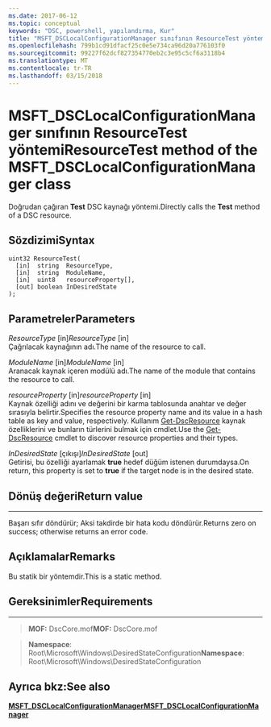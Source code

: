 ```yaml
---
ms.date: 2017-06-12
ms.topic: conceptual
keywords: "DSC, powershell, yapılandırma, Kur"
title: "MSFT_DSCLocalConfigurationManager sınıfının ResourceTest yöntemi"
ms.openlocfilehash: 799b1cd91dfacf25c0e5e734ca96d20a776103f0
ms.sourcegitcommit: 99227f62dcf827354770eb2c3e95c5cf6a3118b4
ms.translationtype: MT
ms.contentlocale: tr-TR
ms.lasthandoff: 03/15/2018
---
```

# <a name="resourcetest-method-of-the-msftdsclocalconfigurationmanager-class"></a><span data-ttu-id="daf03-103">MSFT_DSCLocalConfigurationManager sınıfının ResourceTest yöntemi</span><span class="sxs-lookup"><span data-stu-id="daf03-103">ResourceTest method of the MSFT_DSCLocalConfigurationManager class</span></span>

<span data-ttu-id="daf03-104">Doğrudan çağıran **Test** DSC kaynağı yöntemi.</span><span class="sxs-lookup"><span data-stu-id="daf03-104">Directly calls the **Test** method of a DSC resource.</span></span>

<a name="syntax"></a><span data-ttu-id="daf03-105">Sözdizimi</span><span class="sxs-lookup"><span data-stu-id="daf03-105">Syntax</span></span>
------

```mof
uint32 ResourceTest(
  [in]  string  ResourceType,
  [in]  string  ModuleName,
  [in]  uint8   resourceProperty[],
  [out] boolean InDesiredState
);
```

<a name="parameters"></a><span data-ttu-id="daf03-106">Parametreler</span><span class="sxs-lookup"><span data-stu-id="daf03-106">Parameters</span></span>
----------

<span data-ttu-id="daf03-107">*ResourceType* \[in\]</span><span class="sxs-lookup"><span data-stu-id="daf03-107">*ResourceType* \[in\]</span></span>  
<span data-ttu-id="daf03-108">Çağrılacak kaynağının adı.</span><span class="sxs-lookup"><span data-stu-id="daf03-108">The name of the resource to call.</span></span>

<span data-ttu-id="daf03-109">*ModuleName* \[in\]</span><span class="sxs-lookup"><span data-stu-id="daf03-109">*ModuleName* \[in\]</span></span>  
<span data-ttu-id="daf03-110">Aranacak kaynak içeren modülü adı.</span><span class="sxs-lookup"><span data-stu-id="daf03-110">The name of the module that contains the resource to call.</span></span>

<span data-ttu-id="daf03-111">*resourceProperty* \[in\]</span><span class="sxs-lookup"><span data-stu-id="daf03-111">*resourceProperty* \[in\]</span></span>  
<span data-ttu-id="daf03-112">Kaynak özelliği adını ve değerini bir karma tablosunda anahtar ve değer sırasıyla belirtir.</span><span class="sxs-lookup"><span data-stu-id="daf03-112">Specifies the resource property name and its value in a hash table as key and value, respectively.</span></span> <span data-ttu-id="daf03-113">Kullanım [Get-DscResource](https://technet.microsoft.com/library/dn521625.aspx) kaynak özelliklerini ve bunların türlerini bulmak için cmdlet.</span><span class="sxs-lookup"><span data-stu-id="daf03-113">Use the [Get-DscResource](https://technet.microsoft.com/library/dn521625.aspx) cmdlet to discover resource properties and their types.</span></span>

<span data-ttu-id="daf03-114">*InDesiredState* \[çıkışı\]</span><span class="sxs-lookup"><span data-stu-id="daf03-114">*InDesiredState* \[out\]</span></span>  
<span data-ttu-id="daf03-115">Getirisi, bu özelliği ayarlamak **true** hedef düğüm istenen durumdaysa.</span><span class="sxs-lookup"><span data-stu-id="daf03-115">On return, this property is set to **true** if the target node is in the desired state.</span></span>

## <a name="return-value"></a><span data-ttu-id="daf03-116">Dönüş değeri</span><span class="sxs-lookup"><span data-stu-id="daf03-116">Return value</span></span>
------------

<span data-ttu-id="daf03-117">Başarı sıfır döndürür; Aksi takdirde bir hata kodu döndürür.</span><span class="sxs-lookup"><span data-stu-id="daf03-117">Returns zero on success; otherwise returns an error code.</span></span>

## <a name="remarks"></a><span data-ttu-id="daf03-118">Açıklamalar</span><span class="sxs-lookup"><span data-stu-id="daf03-118">Remarks</span></span>

<span data-ttu-id="daf03-119">Bu statik bir yöntemdir.</span><span class="sxs-lookup"><span data-stu-id="daf03-119">This is a static method.</span></span>

## <a name="requirements"></a><span data-ttu-id="daf03-120">Gereksinimler</span><span class="sxs-lookup"><span data-stu-id="daf03-120">Requirements</span></span>
------------
><span data-ttu-id="daf03-121">**MOF:** DscCore.mof</span><span class="sxs-lookup"><span data-stu-id="daf03-121">**MOF:** DscCore.mof</span></span>

><span data-ttu-id="daf03-122">**Namespace**: Root\Microsoft\Windows\DesiredStateConfiguration</span><span class="sxs-lookup"><span data-stu-id="daf03-122">**Namespace**: Root\Microsoft\Windows\DesiredStateConfiguration</span></span>


## <a name="see-also"></a><span data-ttu-id="daf03-123">Ayrıca bkz:</span><span class="sxs-lookup"><span data-stu-id="daf03-123">See also</span></span>


[<span data-ttu-id="daf03-124">**MSFT_DSCLocalConfigurationManager**</span><span class="sxs-lookup"><span data-stu-id="daf03-124">**MSFT_DSCLocalConfigurationManager**</span></span>](msft-dsclocalconfigurationmanager.md)


 

 



